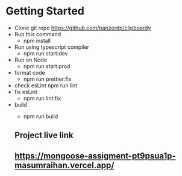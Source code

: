 <h1>Getting Started</h1>

- Clone git repo
  <a href="https://github.com/panzerdp/clipboardy">https://github.com/panzerdp/clipboardy<a>
- Run this command
  - npm install
- Run using typescript compiler 
  - npm run start:dev
- Run on Node
  - npm run start:prod
- format code
  - npm run prettier:fix
- check esLint
  npm run lint
- fix esLint
  - npm run lint:fix
- build
  - npm run build
  <h2>Project live link<h2>
  <a href="https://mongoose-assigment-pt9psua1p-masumraihan.vercel.app/" target="_blank">https://mongoose-assigment-pt9psua1p-masumraihan.vercel.app/<a/>

